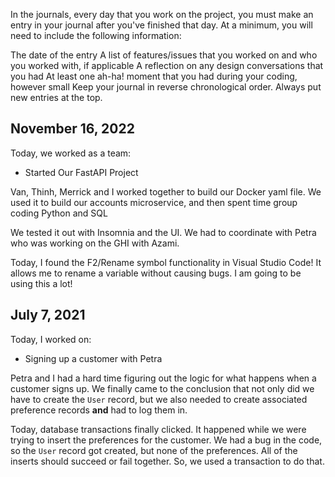 In the journals, every day that you work on the project, you must make an entry in your journal after you've finished that day. At a minimum, you will need to include the following information:

The date of the entry
A list of features/issues that you worked on and who you worked with, if applicable
A reflection on any design conversations that you had
At least one ah-ha! moment that you had during your coding, however small
Keep your journal in reverse chronological order. Always put new entries at the top.


## November 16, 2022

Today, we worked as a team:

* Started Our FastAPI Project

Van, Thinh, Merrick and I worked together to build our Docker yaml file.
We used it to build our accounts microservice, and then spent time group
coding Python and SQL


We tested it out with
Insomnia and the UI. We had to coordinate with
Petra who was working on the GHI with Azami.

Today, I found the F2/Rename symbol functionality
in Visual Studio Code! It allows me to rename a
variable without causing bugs. I am going to be
using this a lot!

## July 7, 2021

Today, I worked on:

* Signing up a customer with Petra

Petra and I had a hard time figuring out the logic
for what happens when a customer signs up. We
finally came to the conclusion that not only did we
have to create the `User` record, but we also needed
to create associated preference records **and** had
to log them in.

Today, database transactions finally clicked. It
happened while we were trying to insert the
preferences for the customer. We had a bug in the
code, so the `User` record got created, but none
of the preferences. All of the inserts should
succeed or fail together. So, we used a transaction
to do that.
